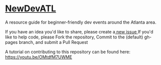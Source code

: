 # <a href="http://leahw.github.io/NewDevATL/">NewDevATL</a>
A resource guide for beginner-friendly dev events around the Atlanta area.

If you have an idea you'd like to share, please create a<a href="https://help.github.com/articles/creating-an-issue/"> new issue </a>
If you'd like to help code, please Fork the repository, Commit to the (default) gh-pages branch, and submit a Pull Request

A tutorial on contributing to this repository can be found here: https://youtu.be/OMtdfM7UWME
